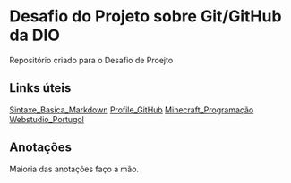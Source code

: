 # Desafio do Projeto sobre Git/GitHub da DIO
Repositório criado para o Desafio de Proejto

## Links úteis
[Sintaxe_Basica_Markdown](https://www.markdownguide.org/basic-syntax/)
[Profile_GitHub](https://github.com/buhkellen/dio-desafio-github-primeiro-repositorio)
[Minecraft_Programação](https://studio.code.org/s/mc/lessons/1/levels/1)
[Webstudio_Portugol](https://portugol-webstudio.cubos.io/ide)

## Anotações
Maioria das anotações faço a mão.
